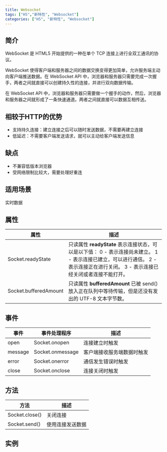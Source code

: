 ```yaml
---
title: Websocket
tags: ["H5","新特性", "Websocket"]
categories: ["H5", "新特性", "Websocket"]
---
```


## 简介

WebSocket 是 HTML5 开始提供的一种在单个 TCP 连接上进行全双工通讯的协议。

WebSocket 使得客户端和服务器之间的数据交换变得更加简单，允许服务端主动向客户端推送数据。在 WebSocket API 中，浏览器和服务器只需要完成一次握手，两者之间就直接可以创建持久性的连接，并进行双向数据传输。

在 WebSocket API 中，浏览器和服务器只需要做一个握手的动作，然后，浏览器和服务器之间就形成了一条快速通道。两者之间就直接可以数据互相传送。

## 相较于HTTP的优势

- 支持持久连接：建立连接之后可以随时发送数据，不需要再建立连接
- 低延迟：不需要客户端发送请求，就可以主动给客户端发送信息

## 缺点

- 不兼容低版本浏览器
- 受网络限制比较大，需要处理好重连

<!--more-->

## 适用场景

实时数据

## 属性

| 属性                  | 描述                                                         |
| --------------------- | ------------------------------------------------------------ |
| Socket.readyState     | 只读属性 **readyState** 表示连接状态，可以是以下值：                                                       0 - 表示连接尚未建立。                                                                                                        1 - 表示连接已建立，可以进行通信。                                                                                   2 - 表示连接正在进行关闭。                                                                                                3 - 表示连接已经关闭或者连接不能打开。 |
| Socket.bufferedAmount | 只读属性 **bufferedAmount** 已被 send() 放入正在队列中等待传输，但是还没有发出的 UTF-8 文本字节数。 |



## 事件

| 事件    | 事件处理程序     | 描述                       |
| ------- | ---------------- | -------------------------- |
| open    | Socket.onopen    | 连接建立时触发             |
| message | Socket.onmessage | 客户端接收服务端数据时触发 |
| error   | Socket.onerror   | 通信发生错误时触发         |
| close   | Socket.onclose   | 连接关闭时触发             |

## 方法

| 方法           | 描述             |
| -------------- | ---------------- |
| Socket.close() | 关闭连接         |
| Socket.send()  | 使用连接发送数据 |



## 实例

```html

```

